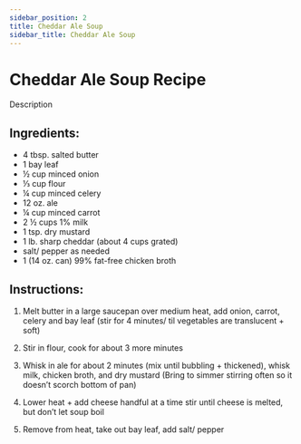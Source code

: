 ```yaml
---
sidebar_position: 2
title: Cheddar Ale Soup
sidebar_title: Cheddar Ale Soup
---
```


# Cheddar Ale Soup Recipe

Description

## Ingredients:
 - 4 tbsp. salted butter
 - 1 bay leaf
 - ½ cup minced onion
 - ⅓ cup flour
 - ¼ cup minced celery
 - 12 oz. ale
 - ¼ cup minced carrot
 - 2 ½ cups 1% milk
 - 1 tsp. dry mustard
 - 1 lb. sharp cheddar (about 4 cups grated)
 - salt/ pepper as needed
 - 1 (14 oz. can) 99% fat-free chicken broth

## Instructions:
 1. Melt butter in a large saucepan over medium heat, add onion, carrot, celery and bay leaf (stir for 4 minutes/ til vegetables are translucent + soft)

 2. Stir in flour, cook for about 3 more minutes

 3. Whisk in ale for about 2 minutes (mix until 
 bubbling + thickened), whisk milk, chicken broth, and dry mustard (Bring to simmer stirring often so it doesn’t scorch bottom of pan)

 4. Lower heat + add cheese handful at a time stir until cheese is melted, but don’t let soup boil

5. Remove from heat, take out bay leaf, add salt/ pepper



